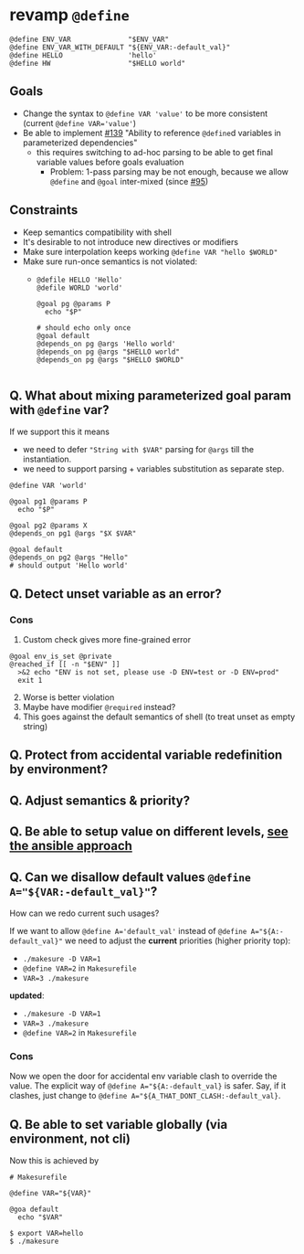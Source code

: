 # revamp `@define`

```shell
@define ENV_VAR              "$ENV_VAR"
@define ENV_VAR_WITH_DEFAULT "${ENV_VAR:-default_val}"
@define HELLO                'hello'
@define HW                   "$HELLO world"
```

## Goals
- Change the syntax to `@define VAR 'value'` to be more consistent (current `@define VAR='value'`)
- Be able to implement [#139](https://github.com/xonixx/makesure/issues/139) "Ability to reference `@define`d variables in parameterized dependencies"
  - this requires switching to ad-hoc parsing to be able to get final variable values before goals evaluation
    - Problem: 1-pass parsing may be not enough, because we allow `@define` and `@goal` inter-mixed (since [#95](https://github.com/xonixx/makesure/issues/95))

## Constraints
- Keep semantics compatibility with shell
- It's desirable to not introduce new directives or modifiers
- Make sure interpolation keeps working `@define VAR "hello $WORLD"`
- Make sure run-once semantics is not violated:
  - ```shell
    @defile HELLO 'Hello'
    @defile WORLD 'world'
    
    @goal pg @params P
      echo "$P"                        
    
    # should echo only once
    @goal default
    @depends_on pg @args 'Hello world'
    @depends_on pg @args "$HELLO world"
    @depends_on pg @args "$HELLO $WORLD"
 
## Q. What about mixing parameterized goal param with `@define` var?
   
If we support this it means 
- we need to defer `"String with $VAR"` parsing for `@args` till the instantiation.
- we need to support parsing + variables substitution as separate step.

```shell
@define VAR 'world'

@goal pg1 @params P
  echo "$P"

@goal pg2 @params X
@depends_on pg1 @args "$X $VAR"  

@goal default
@depends_on pg2 @args "Hello"
# should output 'Hello world'
```

## Q. Detect unset variable as an error?
    
### Cons
        
1. Custom check gives more fine-grained error                                                         
```shell
@goal env_is_set @private
@reached_if [[ -n "$ENV" ]]
  >&2 echo "ENV is not set, please use -D ENV=test or -D ENV=prod"
  exit 1
```

2. Worse is better violation
3. Maybe have modifier `@required` instead?
4. This goes against the default semantics of shell (to treat unset as empty string)

## Q. Protect from accidental variable redefinition by environment?


## Q. Adjust semantics & priority?

## Q. Be able to setup value on different levels, [see the ansible approach](https://docs.ansible.com/ansible/latest/playbook_guide/playbooks_variables.html#variable-precedence-where-should-i-put-a-variable)

## Q. Can we disallow default values `@define A="${VAR:-default_val}"`?

How can we redo current such usages?

If we want to allow `@define A='default_val'` instead of `@define A="${A:-default_val}"` we need to adjust the **current** priorities (higher priority top):

- `./makesure -D VAR=1`
- `@define VAR=2` in `Makesurefile`
- `VAR=3 ./makesure`

**updated**:

- `./makesure -D VAR=1`
- `VAR=3 ./makesure`
- `@define VAR=2` in `Makesurefile`

### Cons

Now we open the door for accidental env variable clash to override the value.
The explicit way of `@define A="${A:-default_val}` is safer. Say, if it clashes, just change to `@define A="${A_THAT_DONT_CLASH:-default_val}`.  


## Q. Be able to set variable globally (via environment, not cli)

Now this is achieved by 

```shell
# Makesurefile

@define VAR="${VAR}"

@goa default
  echo "$VAR"
```

```
$ export VAR=hello
$ ./makesure 
```
        
